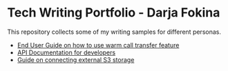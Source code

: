 # Tech Writing Portfolio - Darja Fokina

This repository collects some of my writing samples for different personas.

- [End User Guide on how to use warm call transfer feature](Sample%20-%20End%20user%20guide.pdf)
- [API Documentation for developers](API%20documentation%20-%20API-initiated%20Interaction.png)
- [Guide on connecting external S3 storage](Sample%20writing%20-%20Connecting%20S3%20storage.pdf)
